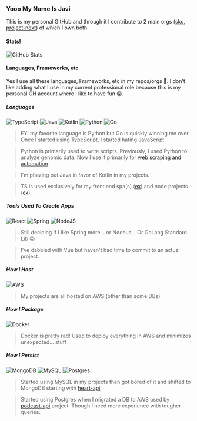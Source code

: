 ### Yooo My Name Is Javi

This is my personal GitHub and through it I contribute to 2 main orgs ([skc](https://github.com/ygo-skc), [project-next](https://github.com/project-next)) of which I own both.

#### Stats!

![GitHub Stats](https://github-readme-stats.vercel.app/api?username=rtomyj&show_icons=true&theme=tokyonight)

#### Languages, Frameworks, etc

Yes I use all these languages, Frameworks, etc in my repos/orgs 🫠. I don't like adding what I use in my current professional role because this is my personal GH account where I like to have fun 😛. 

##### Languages
![TypeScript](https://img.shields.io/badge/typescript-%23007ACC.svg?style=for-the-badge&logo=typescript&logoColor=white)
![Java](https://img.shields.io/badge/java-%23ED8B00.svg?style=for-the-badge&logo=java&logoColor=white)
![Kotlin](https://img.shields.io/badge/kotlin-%230095D5.svg?style=for-the-badge&logo=kotlin&logoColor=white)
![Python](https://img.shields.io/badge/python-3670A0?style=for-the-badge&logo=python&logoColor=ffdd54)
![Go](https://img.shields.io/badge/go-%2300ADD8.svg?style=for-the-badge&logo=go&logoColor=white)

> FYI my favorite language is Python but Go is quickly winning me over. Once I started using TypeScript, I started hating JavaScript.

> Python is primarily used to write scripts. Previously, I used Python to analyze genomic data. Now I use it primarily for [web scraping and automation](https://github.com/ygo-skc/skc-scraper).

> I'm phazing out Java in favor of Kotlin in my projects.

> TS is used exclusively for my front end spa(s) ([ex](https://github.com/ygo-skc/skc-site)) and node projects ([ex](https://github.com/project-next/heart-api)).

##### Tools Used To Create Apps
![React](https://img.shields.io/badge/react-%2320232a.svg?style=for-the-badge&logo=react&logoColor=%2361DAFB)
![Spring](https://img.shields.io/badge/spring-%236DB33F.svg?style=for-the-badge&logo=spring&logoColor=white)
![NodeJS](https://img.shields.io/badge/node.js-6DA55F?style=for-the-badge&logo=node.js&logoColor=white)

> Still deciding if I like Spring more... or NodeJs... Or GoLang Standard Lib 🙃

> I've dabbled with Vue but haven't had time to commit to an actual project. 

##### How I Host
![AWS](https://img.shields.io/badge/AWS-%23FF9900.svg?style=for-the-badge&logo=amazon-aws&logoColor=white)

> My projects are all hosted on AWS (other than some DBs)

##### How I Package
![Docker](https://img.shields.io/badge/docker-%230db7ed.svg?style=for-the-badge&logo=docker&logoColor=white)

> Docker is pretty rad! Used to deploy everything in AWS and minimizes unexpected... stuff

##### How I Persist
![MongoDB](https://img.shields.io/badge/MongoDB-%234ea94b.svg?style=for-the-badge&logo=mongodb&logoColor=white)
![MySQL](https://img.shields.io/badge/mysql-%2300f.svg?style=for-the-badge&logo=mysql&logoColor=white)
![Postgres](https://img.shields.io/badge/postgres-%23316192.svg?style=for-the-badge&logo=postgresql&logoColor=white)

> Started using MySQL in my projects then got bored of it and shifted to MongoDB starting with [heart-api](https://github.com/project-next/heart-api)

> Started using Postgres when I migrated a DB to AWS used by [podcast-api](https://github.com/project-next/podcast-api) project. Though I need more experience with tougher queries.
